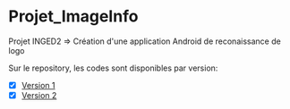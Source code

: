 # Projet_ImageInfo
Projet INGED2 => Création d'une application Android de reconaissance de logo

Sur le repository, les codes sont disponibles par version: 
 * [x] [Version 1](https://github.com/FooDG/Projet_ImageInfo/tree/Version1)
 * [x] [Version 2](https://github.com/FooDG/Projet_ImageInfo/tree/Version2)
